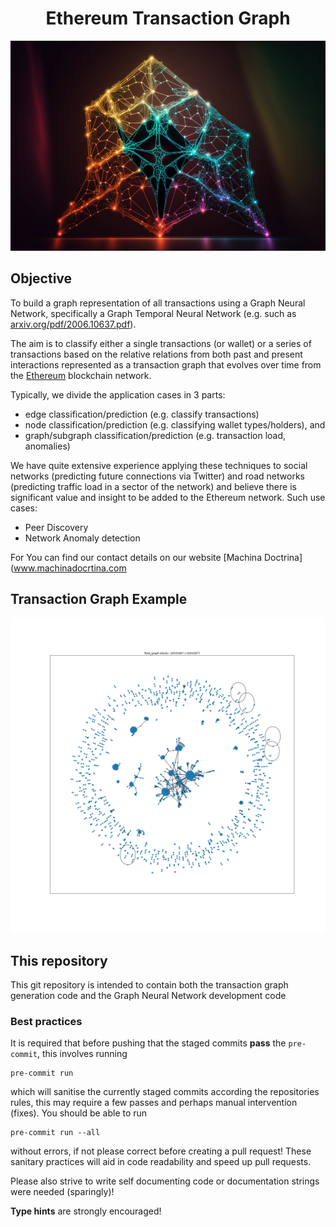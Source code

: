 <h1 align="center"> Ethereum Transaction Graph</h1>

<p align="center">
    <img src="assets/Ethereum_Graph.png">
</p>

## Objective

To build a graph representation of all transactions using a Graph Neural Network, specifically a Graph Temporal
Neural Network (e.g. such as [arxiv.org/pdf/2006.10637.pdf](https://arxiv.org/pdf/2006.10637.pdf)).

The aim is to classify either a single transactions (or wallet) or a series of transactions based on the relative
relations from both past and present interactions represented as a transaction graph that evolves over time from the
[Ethereum](https://ethereum.org/en/) blockchain network.

Typically, we divide the application cases in 3 parts:
 - edge classification/prediction (e.g. classify transactions)
 - node classification/prediction (e.g. classifying wallet types/holders), and
 - graph/subgraph classification/prediction (e.g. transaction load, anomalies)

We have quite extensive experience applying these techniques to social networks (predicting future connections
via Twitter) and road networks (predicting traffic load in a sector of the network) and believe there is significant
value and insight to be added to the Ethereum network. Such use cases:

 - Peer Discovery
 - Network Anomaly detection

For You can find our contact details on our website [Machina Doctrina](www.machinadocrtina.com

## Transaction Graph Example
<p align="center">
    <img src="assets/graph_16541867:16541877.png">
</p>

## This repository
This git repository is intended to contain both the transaction graph generation code and the Graph Neural Network
development code

### Best practices
It is required that before pushing that the staged commits __pass__ the `pre-commit`, this involves running

    pre-commit run

which will sanitise the currently staged commits according the repositories rules, this may require a few passes and
perhaps manual intervention (fixes). You should be able to run

    pre-commit run --all

without errors, if not please correct before creating a pull request!
These sanitary practices will aid in code readability and speed up pull requests.

Please also strive to write self documenting code or documentation strings were needed (sparingly)!

__Type hints__ are strongly encouraged!
